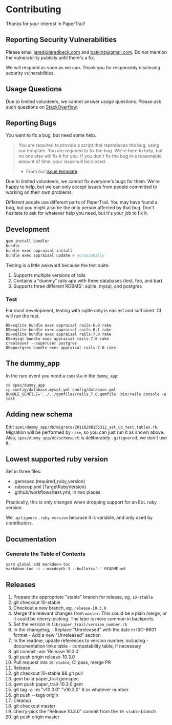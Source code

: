 # Contributing

Thanks for your interest in PaperTrail!

## Reporting Security Vulnerabilities

Please email jared@jaredbeck.com and batkinz@gmail.com. Do not mention the
vulnerability publicly until there's a fix.

We will respond as soon as we can. Thank you for responsibly disclosing
security vulnerabilities.

## Usage Questions

Due to limited volunteers, we cannot answer *usage* questions. Please ask such
questions on [StackOverflow](https://stackoverflow.com/tags/paper-trail-gem).

## Reporting Bugs

You want to fix a bug, but need some help.

> You are required to provide a script that reproduces the bug, using our
> template. You are required to fix the bug. We're here to help, but no one else
> will fix it for you. If you don't fix the bug in a reasonable amount of time,
> your issue will be closed.
> - From our [issue template][1].

Due to limited volunteers, we cannot fix everyone's bugs for them. We're happy
to help, but we can only accept issues from people committed to working on their
own problems.

Different people use different parts of PaperTrail. You may have found a bug,
but you might also be the only person affected by that bug. Don't hesitate to
ask for whatever help you need, but it's your job to fix it.

## Development

```bash
gem install bundler
bundle
bundle exec appraisal install
bundle exec appraisal update # occasionally
```

Testing is a little awkward because the test suite:

1. Supports multiple versions of rails
1. Contains a "dummy" rails app with three databases (test, foo, and bar)
1. Supports three different RDBMS': sqlite, mysql, and postgres

### Test

For most development, testing with sqlite only is easiest and sufficient. CI
will run the rest.

```
DB=sqlite bundle exec appraisal rails-6.0 rake
DB=sqlite bundle exec appraisal rails-6.1 rake
DB=sqlite bundle exec appraisal rails-7.0 rake
DB=mysql bundle exec appraisal rails-7.0 rake
createuser --superuser postgres
DB=postgres bundle exec appraisal rails-7.0 rake
```

## The dummy_app

In the rare event you need a `console` in the `dummy_app`:

```
cd spec/dummy_app
cp config/database.mysql.yml config/database.yml
BUNDLE_GEMFILE='../../gemfiles/rails_7.0.gemfile' bin/rails console -e test
```

## Adding new schema

Edit `spec/dummy_app/db/migrate/20110208155312_set_up_test_tables.rb`. Migration
will be performed by `rake`, so you can just run it as shown above. Also,
`spec/dummy_app/db/schema.rb` is deliberately `.gitignore`d, we don't use it.

## Lowest supported ruby version

Set in three files:

- .gemspec (required_ruby_version)
- .rubocop.yml (TargetRubyVersion)
- .github/workflows/test.yml, in two places

Practically, this is only changed when dropping support for an EoL ruby version.

We `.gitignore` `.ruby-version` because it is variable, and only used by
contributors.

## Documentation

### Generate the Table of Contents

```
yarn global add markdown-toc
markdown-toc -i --maxdepth 3 --bullets='-' README.md
```

## Releases

1. Prepare the appropriate "stable" branch for release, eg. `10-stable`
  1. git checkout 10-stable
  1. Checkout a new branch, eg. `release-10.3.0`
  1. Merge the relevant changes from `master`. This could be a plain merge, or
    it could be cherry-picking. The later is more common in backports.
  1. Set the version in `lib/paper_trail/version_number.rb`
  1. In the changelog,
    - Replace "Unreleased" with the date in ISO-8601 format
    - Add a new "Unreleased" section
  1. In the readme, update references to version number, including
    - documentation links table
    - compatability table, if necessary
  1. git commit -am 'Release 10.3.0'
  1. git push origin release-10.3.0
  1. Pull request into `10-stable`, CI pass, merge PR
1. Release
  1. git checkout 10-stable && git pull
  1. gem build paper_trail.gemspec
  1. gem push paper_trail-10.3.0.gem
  1. git tag -a -m "v10.3.0" "v10.3.0" # or whatever number
  1. git push --tags origin
1. Cleanup
  1. git checkout master
  1. cherry-pick the "Release 10.3.0" commit from the `10-stable` branch
  1. git push origin master

[1]: https://github.com/paper-trail-gem/paper_trail/blob/master/.github/ISSUE_TEMPLATE/bug-report.md
